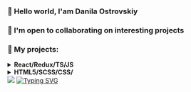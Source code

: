 ### 👋 Hello world, I'am Danila Ostrovskiy  
### 🤝 I'm open to collaborating on interesting projects
### 💼 My projects:
<details>
<summary><b> React/Redux/TS/JS </b></summary>
  <ul>
    <li>
        <a href="https://danilaostrovskiy.github.io/dino_game_clone/">Dino Run Game</a>
     </li>
    <li>
        <a href="https://danilaostrovskiy.github.io/counter/">Counter</a>
     </li>
  </ul>
</details>
<details><summary><b> HTML5/SCSS/CSS/ </b></summary>
  <ul>
     <li>
        <a href="https://danilaostrovskiy.github.io/dynamica">Dynamica - prosthetics manufacturer </a>
     </li>
  </ul>
</details>
<img src="https://github-readme-stats.vercel.app/api?username=DanilaOstrovskiy&show_icons=true&theme=transparent">
<a href="https://git.io/typing-svg"><img src="https://readme-typing-svg.demolab.com?font=Cascadia+Code&pause=1000&color=2981FF&center=true&vCenter=true&repeat=false&width=467&lines=through+repositories+to+the+stars" alt="Typing SVG" /></a>
